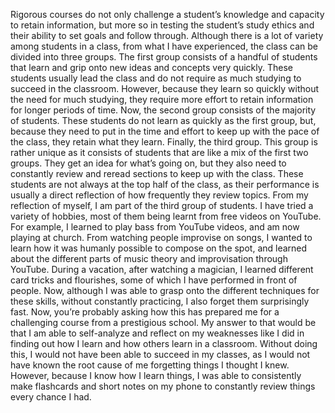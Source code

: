 Rigorous courses do not only challenge a student’s knowledge and capacity to retain information, but more so in testing the student’s study ethics and their ability to set goals and follow through. Although there is a lot of variety among students in a class, from what I have experienced, the class can be divided into three groups. The first group consists of a handful of students that learn and grip onto new ideas and concepts very quickly. These students usually lead the class and do not require as much studying to succeed in the classroom. However, because they learn so quickly without the need for much studying, they require more effort to retain information for longer periods of time. Now, the second group consists of the majority of students. These students do not learn as quickly as the first group, but, because they need to put in the time and effort to keep up with the pace of the class, they retain what they learn. Finally, the third group. This group is rather unique as it consists of students that are like a mix of the first two groups. They get an idea for what’s going on, but they also need to constantly review and reread sections to keep up with the class. These students are not always at the top half of the class, as their performance is usually a direct reflection of how frequently they review topics. From my reflection of myself, I am part of the third group of students. I have tried a variety of hobbies, most of them being learnt from free videos on YouTube. For example, I learned to play bass from YouTube videos, and am now playing at church. From watching people improvise on songs, I wanted to learn how it was humanly possible to compose on the spot, and learned about the different parts of music theory and improvisation through YouTube. During a vacation, after watching a magician, I learned different card tricks and flourishes, some of which I have performed in front of people. Now, although I was able to grasp onto the different techniques for these skills, without constantly practicing, I also forget them surprisingly fast. Now, you’re probably asking how this has prepared me for a challenging course from a prestigious school. My answer to that would be that I am able to self-analyze and reflect on my weaknesses like I did in finding out how I learn and how others learn in a classroom. Without doing this, I would not have been able to succeed in my classes, as I would not have known the root cause of me forgetting things I thought I knew. However, because I know how I learn things, I was able to consistently make flashcards and short notes on my phone to constantly review things every chance I had.
